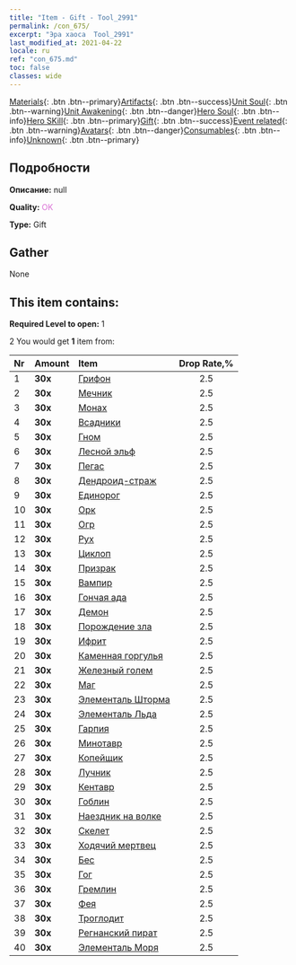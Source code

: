 ```yaml
---
title: "Item - Gift - Tool_2991"
permalink: /con_675/
excerpt: "Эра хаоса  Tool_2991"
last_modified_at: 2021-04-22
locale: ru
ref: "con_675.md"
toc: false
classes: wide
---
```

 [Materials](/ItemsRU/){: .btn .btn--primary}[Artifacts](/ItemsRU/Artifacts/){: .btn .btn--success}[Unit Soul](/ItemsRU/UnitSoul/){: .btn .btn--warning}[Unit Awakening](/ItemsRU/UnitAwakening/){: .btn .btn--danger}[Hero Soul](/ItemsRU/HeroSoul/){: .btn .btn--info}[Hero SKill](/ItemsRU/HeroSkill/){: .btn .btn--primary}[Gift](/ItemsRU/Gift/){: .btn .btn--success}[Event related](/ItemsRU/Events/){: .btn .btn--warning}[Avatars](/ItemsRU/Avatars/){: .btn .btn--danger}[Consumables](/ItemsRU/Consumables/){: .btn .btn--info}[Unknown](/ItemsRU/Unknown/){: .btn .btn--primary}

## Подробности
 **Описание:** null

 **Quality:** <span style="color: #DA70D6">OK</span>

 **Type:** Gift

## Gather

  None

## This item contains:

 **Required Level to open:** 1

 2 You would get **1** item  from:

  | Nr | Amount |     Item    | Drop Rate,% |
  |:---|:-------|:------------|:---------:|
  | 1 |  **30x** | [Грифон](/ru/Items/unt_192/) | 2.5 | 
  | 2 |  **30x** | [Мечник](/ru/Items/unt_193/) | 2.5 | 
  | 3 |  **30x** | [Монах](/ru/Items/unt_194/) | 2.5 | 
  | 4 |  **30x** | [Всадники](/ru/Items/unt_195/) | 2.5 | 
  | 5 |  **30x** | [Гном](/ru/Items/unt_200/) | 2.5 | 
  | 6 |  **30x** | [Лесной эльф](/ru/Items/unt_201/) | 2.5 | 
  | 7 |  **30x** | [Пегас](/ru/Items/unt_202/) | 2.5 | 
  | 8 |  **30x** | [Дендроид-страж](/ru/Items/unt_203/) | 2.5 | 
  | 9 |  **30x** | [Единорог](/ru/Items/unt_204/) | 2.5 | 
  | 10 |  **30x** | [Орк](/ru/Items/unt_219/) | 2.5 | 
  | 11 |  **30x** | [Огр](/ru/Items/unt_220/) | 2.5 | 
  | 12 |  **30x** | [Рух](/ru/Items/unt_221/) | 2.5 | 
  | 13 |  **30x** | [Циклоп](/ru/Items/unt_222/) | 2.5 | 
  | 14 |  **30x** | [Призрак](/ru/Items/unt_210/) | 2.5 | 
  | 15 |  **30x** | [Вампир](/ru/Items/unt_211/) | 2.5 | 
  | 16 |  **30x** | [Гончая ада](/ru/Items/unt_228/) | 2.5 | 
  | 17 |  **30x** | [Демон](/ru/Items/unt_229/) | 2.5 | 
  | 18 |  **30x** | [Порождение зла](/ru/Items/unt_230/) | 2.5 | 
  | 19 |  **30x** | [Ифрит](/ru/Items/unt_231/) | 2.5 | 
  | 20 |  **30x** | [Каменная горгулья](/ru/Items/unt_236/) | 2.5 | 
  | 21 |  **30x** | [Железный голем](/ru/Items/unt_237/) | 2.5 | 
  | 22 |  **30x** | [Маг](/ru/Items/unt_238/) | 2.5 | 
  | 23 |  **30x** | [Элементаль Шторма](/ru/Items/unt_263/) | 2.5 | 
  | 24 |  **30x** | [Элементаль Льда](/ru/Items/unt_264/) | 2.5 | 
  | 25 |  **30x** | [Гарпия](/ru/Items/unt_245/) | 2.5 | 
  | 26 |  **30x** | [Минотавр](/ru/Items/unt_248/) | 2.5 | 
  | 27 |  **30x** | [Копейщик](/ru/Items/unt_190/) | 2.5 | 
  | 28 |  **30x** | [Лучник](/ru/Items/unt_191/) | 2.5 | 
  | 29 |  **30x** | [Кентавр](/ru/Items/unt_199/) | 2.5 | 
  | 30 |  **30x** | [Гоблин](/ru/Items/unt_217/) | 2.5 | 
  | 31 |  **30x** | [Наездник на волке](/ru/Items/unt_218/) | 2.5 | 
  | 32 |  **30x** | [Скелет](/ru/Items/unt_208/) | 2.5 | 
  | 33 |  **30x** | [Ходячий мертвец](/ru/Items/unt_209/) | 2.5 | 
  | 34 |  **30x** | [Бес](/ru/Items/unt_226/) | 2.5 | 
  | 35 |  **30x** | [Гог](/ru/Items/unt_227/) | 2.5 | 
  | 36 |  **30x** | [Гремлин](/ru/Items/unt_235/) | 2.5 | 
  | 37 |  **30x** | [Фея](/ru/Items/unt_262/) | 2.5 | 
  | 38 |  **30x** | [Троглодит](/ru/Items/unt_244/) | 2.5 | 
  | 39 |  **30x** | [Регнанский пират](/ru/Items/unt_273/) | 2.5 | 
  | 40 |  **30x** | [Элементаль Моря](/ru/Items/unt_275/) | 2.5 | 
